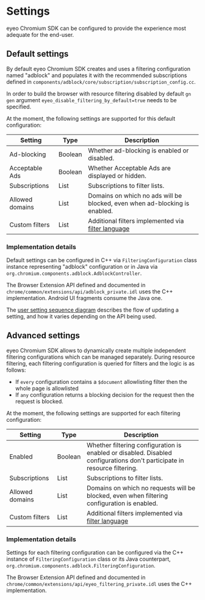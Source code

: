 # Settings

eyeo Chromium SDK can be configured to provide the experience most adequate for the end-user.

## Default settings
By default eyeo Chromium SDK creates and uses a filtering configuration named "adblock" and populates it with
the recommended subscriptions defined in `components/adblock/core/subscription/subscription_config.cc`.

In order to build the browser with resource filtering disabled by default `gn gen` argument `eyeo_disable_filtering_by_default=true` needs to be specified.

At the moment, the following settings are supported for this default configuration:

| Setting                 | Type    | Description |
| ----------------------- | ------- | ----------- |
| Ad-blocking             | Boolean | Whether ad-blocking is enabled or disabled. |
| Acceptable Ads          | Boolean | Whether Acceptable Ads are displayed or hidden. |
| Subscriptions           | List    | Subscriptions to filter lists. |
| Allowed domains         | List    | Domains on which no ads will be blocked, even when ad-blocking is enabled. |
| Custom filters          | List    | Additional filters implemented via [filter language](https://help.eyeo.com/adblockplus/how-to-write-filters) |

### Implementation details

Default settings can be configured in C++ via `FilteringConfiguration` class instance representing "adblock" configuration or in Java via `org.chromium.components.adblock.AdblockController`.

The Browser Extension API defined and documented in `chrome/common/extensions/api/adblock_private.idl` uses the C++ implementation. Android UI fragments consume the Java one.

The [user setting sequence diagram](user-setting-sequence.png) describes the flow of updating a setting, and how it varies depending on the API being used.

## Advanced settings
eyeo Chromium SDK allows to dynamically create multiple independent filtering configurations which can be managed separately.
During resource filtering, each filtering configuration is queried for filters and the logic is as follows:
- If `every` configuration contains a `$document` allowlisting filter then the whole page is allowlisted
- If `any` configuration returns a blocking decision for the request then the request is blocked.

At the moment, the following settings are supported for each filtering configuration:

| Setting                 | Type    | Description |
| ----------------------- | ------- | ----------- |
| Enabled                 | Boolean | Whether filtering configuration is enabled or disabled. Disabled configurations don't participate in resource filtering. |
| Subscriptions           | List    | Subscriptions to filter lists. |
| Allowed domains         | List    | Domains on which no requests will be blocked, even when filtering configuration is enabled. |
| Custom filters          | List    | Additional filters implemented via [filter language](https://help.eyeo.com/adblockplus/how-to-write-filters) |

### Implementation details

Settings for each filtering configuration can be configured via the C++ instance of `FilteringConfiguration` class or its Java counterpart, `org.chromium.components.adblock.FilteringConfiguration`.

The Browser Extension API defined and documented in `chrome/common/extensions/api/eyeo_filtering_private.idl` uses the C++ implementation.
